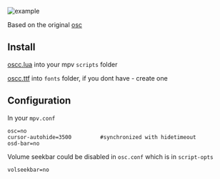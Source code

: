 
![example](https://github.com/longtermfree/oscc/blob/main/interface.jpg)

Based on the original [osc](https://github.com/mpv-player/mpv/blob/master/player/lua/osc.lua)
## Install
[oscc.lua](https://github.com/longtermfree/oscc/blob/main/oscc.lua) into your mpv `scripts` folder

[oscc.ttf](https://github.com/longtermfree/oscc/blob/main/oscc.ttf) into `fonts` folder, if you dont have - create one

## Configuration
In your `mpv.conf`

```
osc=no
cursor-autohide=3500         #synchronized with hidetimeout
osd-bar=no
```
Volume seekbar could be disabled in `osc.conf` which is in `script-opts`
```
volseekbar=no
```




